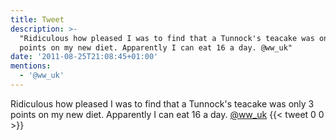 ```yaml
---
title: Tweet
description: >-
  "Ridiculous how pleased I was to find that a Tunnock's teacake was only 3
  points on my new diet. Apparently I can eat 16 a day. @ww_uk"
date: '2011-08-25T21:08:45+01:00'
mentions:
  - '@ww_uk'
---
```

Ridiculous how pleased I was to find that a Tunnock's teacake was only 3 points on my new diet. Apparently I can eat 16 a day. [@ww_uk](https://twitter.com/@ww_uk)
      {{< tweet 0 0 >}}
    
